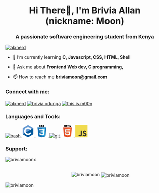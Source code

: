 <h1 align="center">Hi There👋, I'm Brivia Allan (nickname: Moon)</h1>
<h3 align="center">A passionate software engineering student from Kenya</h3>

<p align="left"> <a href="https://twitter.com/alxnerd" target="blank"><img src="https://img.shields.io/twitter/follow/alxnerd?logo=twitter&style=for-the-badge" alt="alxnerd" /></a> </p>

- 🌱 I’m currently learning **C, Javascript, CSS, HTML, Shell**

- 💬 Ask me about **Frontend Web dev, C programming,**

- 📫 How to reach me **briviamoon@gmail.com**

<h3 align="left">Connect with me:</h3>
<p align="left">
<a href="https://twitter.com/alxnerd" target="blank"><img align="center" src="https://raw.githubusercontent.com/rahuldkjain/github-profile-readme-generator/master/src/images/icons/Social/twitter.svg" alt="alxnerd" height="30" width="40" /></a>
<a href="https://linkedin.com/in/brivia odunga" target="blank"><img align="center" src="https://raw.githubusercontent.com/rahuldkjain/github-profile-readme-generator/master/src/images/icons/Social/linked-in-alt.svg" alt="brivia odunga" height="30" width="40" /></a>
<a href="https://instagram.com/this.is.m00n" target="blank"><img align="center" src="https://raw.githubusercontent.com/rahuldkjain/github-profile-readme-generator/master/src/images/icons/Social/instagram.svg" alt="this.is.m00n" height="30" width="40" /></a>
</p>

<h3 align="left">Languages and Tools:</h3>
<p align="left"> <a href="https://www.gnu.org/software/bash/" target="_blank" rel="noreferrer"> <img src="https://www.vectorlogo.zone/logos/gnu_bash/gnu_bash-icon.svg" alt="bash" width="40" height="40"/> </a> <a href="https://www.cprogramming.com/" target="_blank" rel="noreferrer"> <img src="https://raw.githubusercontent.com/devicons/devicon/master/icons/c/c-original.svg" alt="c" width="40" height="40"/> </a> <a href="https://www.w3schools.com/css/" target="_blank" rel="noreferrer"> <img src="https://raw.githubusercontent.com/devicons/devicon/master/icons/css3/css3-original-wordmark.svg" alt="css3" width="40" height="40"/> </a> <a href="https://git-scm.com/" target="_blank" rel="noreferrer"> <img src="https://www.vectorlogo.zone/logos/git-scm/git-scm-icon.svg" alt="git" width="40" height="40"/> </a> <a href="https://www.w3.org/html/" target="_blank" rel="noreferrer"> <img src="https://raw.githubusercontent.com/devicons/devicon/master/icons/html5/html5-original-wordmark.svg" alt="html5" width="40" height="40"/> </a> <a href="https://developer.mozilla.org/en-US/docs/Web/JavaScript" target="_blank" rel="noreferrer"> <img src="https://raw.githubusercontent.com/devicons/devicon/master/icons/javascript/javascript-original.svg" alt="javascript" width="40" height="40"/> </a> </p>

<h3 align="left">Support:</h3>
<p><a href="https://www.buymeacoffee.com/briviamoonx"> <img align="left" src="https://cdn.buymeacoffee.com/buttons/v2/default-yellow.png" height="50" width="210" alt="briviamoonx" /></a></p><br><br>

<p><img align="left" src="https://github-readme-stats.vercel.app/api/top-langs?username=briviamoon&show_icons=true&locale=en&layout=compact" alt="briviamoon" /></p>

<p>&nbsp;<img align="center" src="https://github-readme-stats.vercel.app/api?username=briviamoon&show_icons=true&locale=en" alt="briviamoon" /></p>

<p><img align="center" src="https://github-readme-streak-stats.herokuapp.com/?user=briviamoon&" alt="briviamoon" /></p>
